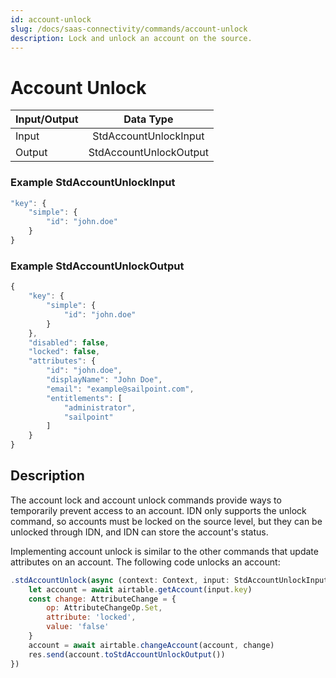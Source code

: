 ```yaml
---
id: account-unlock
slug: /docs/saas-connectivity/commands/account-unlock
description: Lock and unlock an account on the source.
---
```

# Account Unlock

| Input/Output |  Data Type                |
|:-------------|:-------------------------:|
| Input        | StdAccountUnlockInput       |
| Output       | StdAccountUnlockOutput      |

### Example StdAccountUnlockInput

```javascript
"key": {
    "simple": {
        "id": "john.doe"
    }
}
```

### Example StdAccountUnlockOutput

```javascript
{
    "key": {
        "simple": {
            "id": "john.doe"
        }
    },
    "disabled": false,
    "locked": false,
    "attributes": {
        "id": "john.doe",
        "displayName": "John Doe",
        "email": "example@sailpoint.com",
        "entitlements": [
            "administrator",
            "sailpoint"
        ]
    }
}
```

## Description

The account lock and account unlock commands provide ways to temporarily prevent access to an account. IDN only supports the unlock command, so accounts must be locked on the source level, but they can be unlocked through IDN, and IDN can store the account's status.

Implementing account unlock is similar to the other commands that update attributes on an account. The following code unlocks an account:

```javascript
.stdAccountUnlock(async (context: Context, input: StdAccountUnlockInput, res: Response<StdAccountUnlockOutput>) => {
    let account = await airtable.getAccount(input.key)
    const change: AttributeChange = {
        op: AttributeChangeOp.Set,
        attribute: 'locked',
        value: 'false'
    }
    account = await airtable.changeAccount(account, change)
    res.send(account.toStdAccountUnlockOutput())
})
```

